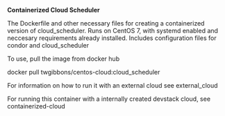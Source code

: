 <b> Containerized Cloud Scheduler </b>

The Dockerfile and other necessary files for creating a containerized version of cloud_scheduler. Runs on CentOS 7, with systemd enabled and neccesary requirements already installed.
Includes configuration files for condor and cloud_scheduler

To use, pull the image from docker hub

docker pull twgibbons/centos-cloud:cloud_scheduler

For information on how to run it with an external cloud see external_cloud

For running this container with a internally created devstack cloud, see containerized-cloud
